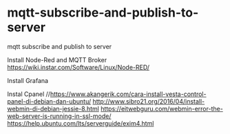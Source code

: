 # mqtt-subscribe-and-publish-to-server
mqtt subscribe and publish to server


Install Node-Red and MQTT Broker
https://wiki.instar.com/Software/Linux/Node-RED/

Install Grafana


Instal Cpanel
//https://www.akangerik.com/cara-install-vesta-control-panel-di-debian-dan-ubuntu/
http://www.sibro21.org/2016/04/install-webmin-di-debian-jessie-8.html
https://eitwebguru.com/webmin-error-the-web-server-is-running-in-ssl-mode/
https://help.ubuntu.com/lts/serverguide/exim4.html
